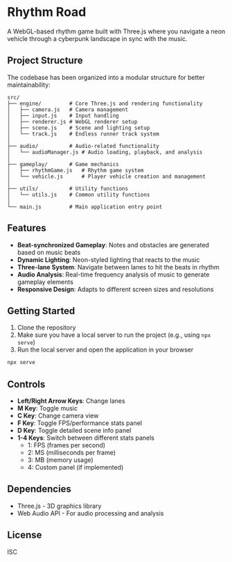 # Rhythm Road

A WebGL-based rhythm game built with Three.js where you navigate a neon vehicle through a cyberpunk landscape in sync with the music.

## Project Structure

The codebase has been organized into a modular structure for better maintainability:

```
src/
├── engine/         # Core Three.js and rendering functionality
│   ├── camera.js   # Camera management
│   ├── input.js    # Input handling
│   ├── renderer.js # WebGL renderer setup
│   ├── scene.js    # Scene and lighting setup
│   └── track.js    # Endless runner track system
│
├── audio/          # Audio-related functionality
│   └── audioManager.js # Audio loading, playback, and analysis
│
├── gameplay/       # Game mechanics
│   ├── rhythmGame.js   # Rhythm game system
│   └── vehicle.js      # Player vehicle creation and management
│
├── utils/          # Utility functions
│   └── utils.js    # Common utility functions
│
└── main.js         # Main application entry point
```

## Features

- **Beat-synchronized Gameplay**: Notes and obstacles are generated based on music beats
- **Dynamic Lighting**: Neon-styled lighting that reacts to the music
- **Three-lane System**: Navigate between lanes to hit the beats in rhythm
- **Audio Analysis**: Real-time frequency analysis of music to generate gameplay elements
- **Responsive Design**: Adapts to different screen sizes and resolutions

## Getting Started

1. Clone the repository
2. Make sure you have a local server to run the project (e.g., using `npx serve`)
3. Run the local server and open the application in your browser

```bash
npx serve
```

## Controls

- **Left/Right Arrow Keys**: Change lanes
- **M Key**: Toggle music
- **C Key**: Change camera view
- **F Key**: Toggle FPS/performance stats panel
- **D Key**: Toggle detailed scene info panel
- **1-4 Keys**: Switch between different stats panels
  - 1: FPS (frames per second)
  - 2: MS (milliseconds per frame)
  - 3: MB (memory usage)
  - 4: Custom panel (if implemented)

## Dependencies

- Three.js - 3D graphics library
- Web Audio API - For audio processing and analysis

## License

ISC 